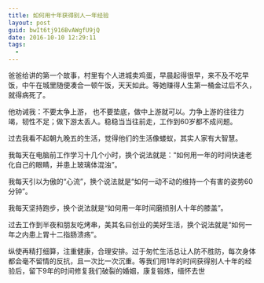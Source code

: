 ```yaml
---
title: 如何用十年获得别人一年经验
layout: post
guid: bwIt6tj916BvAWgfU9jQ
date: 2016-10-10 12:29:11
tags:
  - 
---
```


爸爸给讲的第一个故事，村里有个人进城卖鸡蛋，早晨起得很早，来不及不吃早饭，中午在城里随便凑合一顿午饭，天天如此。等她赚得人生第一桶金过后不久，就得病死了。

他劝诫我：不要太争上游， 也不要垫底，做中上游就可以。力争上游的往往力竭，韧性不足；做下游太丢人。稳稳当当往前走，工作到60岁都不成问题。

过去我看不起朝九晚五的生活，觉得他们的生活像蝼蚁，其实人家有大智慧。

我每天在电脑前工作学习十几个小时，换个说法就是：“如何用一年的时间快速老化自己的眼睛，并患上玻璃体混浊”。

我每天引以为傲的“心流”，换个说法就是“如何一动不动的维持一个有害的姿势60分钟”。

我每天坚持跑步，换个说法就是“如何用一年时间磨损别人十年的膝盖”。

过去工作到半夜和朋友吃烤串，美其名曰创业的美好生活，换个说法就是“如何一年之内患上胃十二指肠溃疡”。

纵使再精打细算，注重健康，合理安排。过于匆忙生活总让人防不胜防，每次身体都会毫不留情的反抗，且一次比一次沉重。等我们用1年的时间获得别人十年的经验后，留下9年的时间修复我们破裂的婚姻，康复锻炼，缅怀去世
